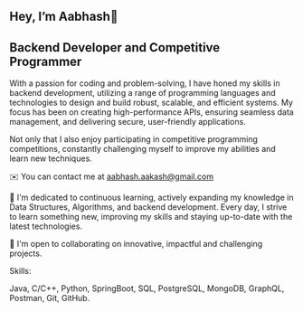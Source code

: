 ## Hey, I’m Aabhash👋

## Backend Developer and Competitive Programmer


With a passion for coding and problem-solving, I have honed my skills in backend development, utilizing a range of programming languages and technologies to design and build robust, scalable, and efficient systems. My focus has been on creating high-performance APIs, ensuring seamless data management, and delivering secure, user-friendly applications.


Not only that I also enjoy participating in competitive programming competitions, constantly challenging myself to improve my abilities and learn new techniques.


✉️  You can contact me at aabhash.aakash@gmail.com


🧠  I'm dedicated to continuous learning, actively expanding my knowledge in Data Structures, Algorithms, and backend development. Every day, I strive        to learn something new, improving my skills and staying up-to-date with the latest technologies.


🤝  I'm open to collaborating on innovative, impactful and  challenging projects.



Skills:


Java, C/C++, Python, SpringBoot, SQL, PostgreSQL, MongoDB, GraphQL, Postman, Git, GitHub.
<!--
**Aabhash012/Aabhash012** is a ✨ _special_ ✨ repository because its `README.md` (this file) appears on your GitHub profile.

Here are some ideas to get you started:

- 🔭 I’m currently working on ...
- 🌱 I’m currently learning ...
- 👯 I’m looking to collaborate on ...
- 🤔 I’m looking for help with ...
- 💬 Ask me about ...
- 📫 How to reach me: ...
- 😄 Pronouns: ...
- ⚡ Fun fact: ...
-->
